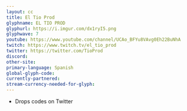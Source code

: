 ```yaml
---
layout: cc
title: El Tio Prod
glyphname: EL TIO PROD
glyphurl: https://i.imgur.com/dx1ryI5.png
glyphwave: 7
youtube: https://www.youtube.com/channel/UCAo_BFYu8VAvg0Eh22BuNhA
twitch: https://www.twitch.tv/el_tio_prod
twitter: https://twitter.com/TioProd
discord: 
other-site: 
primary-language: Spanish
global-glyph-code: 
currently-partnered: 
stream-currency-needed-for-glyph: 
---
```

* Drops codes on Twitter
